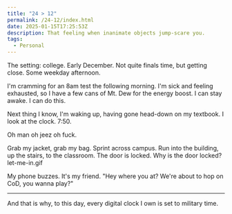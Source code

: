 ```yaml
---
title: "24 > 12"
permalink: /24-12/index.html
date: 2025-01-15T17:25:53Z
description: That feeling when inanimate objects jump-scare you.
tags: 
  - Personal
---
```


The setting: college. Early December. Not quite finals time, but getting close. Some weekday afternoon.

I'm cramming for an 8am test the following morning. I'm sick and feeling exhausted, so I have a few cans of Mt. Dew for the energy boost. I can stay awake. I can do this.

Next thing I know, I'm waking up, having gone head-down on my textbook. I look at the clock. 7:50.

Oh man oh jeez oh fuck.

Grab my jacket, grab my bag. Sprint across campus. Run into the building, up the stairs, to the classroom. The door is locked. Why is the door locked? let-me-in.gif

My phone buzzes. It's my friend. "Hey where you at? We're about to hop on CoD, you wanna play?"

---

And that is why, to this day, every digital clock I own is set to military time.